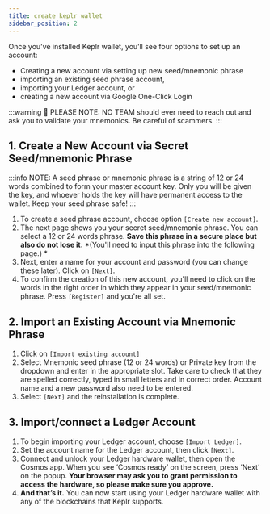 ```yaml
---
title: create keplr wallet
sidebar_position: 2
---
```



Once you’ve installed Keplr wallet, you’ll see four options to set up an account:

- Creating a new account via setting up new seed/mnemonic phrase
- importing an existing seed phrase account,
- importing your Ledger account, or
- creating a new account via Google One-Click Login

:::warning 
🚫 PLEASE NOTE: NO TEAM should ever need to reach out and ask you to validate your mnemonics. Be careful of scammers.
:::

## 1. Create a New Account via Secret Seed/mnemonic Phrase

:::info 
NOTE: A seed phrase or mnemonic phrase is a string of 12 or 24 words combined to form your master account key. Only you will be given the key, and whoever holds the key will have permanent access to the wallet. Keep your seed phrase safe!
:::

1. To create a seed phrase account, choose option `[Create new account]`.
2. The next page shows you your secret seed/mnemonic phrase. You can select a 12 or 24 words phrase. **Save this phrase in a secure place but also do not lose it.** *(You'll need to input this phrase into the following page.) *
3. Next, enter a name for your account and password (you can change these later). Click on `[Next]`.
4. To confirm the creation of this new account, you'll need to click on the words in the right order in which they appear in your seed/mnemonic phrase. Press `[Register]` and you're all set. 

## 2. Import an Existing Account via Mnemonic Phrase

1. Click on `[Import existing account]`
2. Select Mnemonic seed phrase (12 or 24 words) or Private key from the dropdown and enter in the appropriate slot. Take care to check that they are spelled correctly, typed in small letters and in correct order. Account name and a new password also need to be entered. 
3. Select `[Next]` and the reinstallation is complete.

## 3. Import/connect a Ledger Account
1. To begin importing your Ledger account, choose `[Import Ledger]`.
2. Set the account name for the Ledger account, then click `[Next]`.
3. Connect and unlock your Ledger hardware wallet, then open the Cosmos app. When you see ‘Cosmos ready’ on the screen, press ‘Next’ on the popup. **Your browser may ask you to grant permission to access the hardware, so please make sure you approve.**
4. **And that’s it.** You can now start using your Ledger hardware wallet with any of the blockchains that Keplr supports.